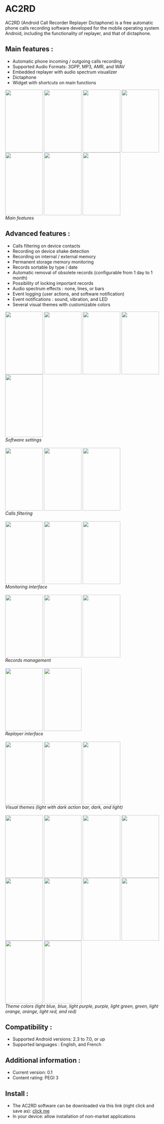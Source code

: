 # AC2RD

AC2RD (Android Call Recorder Replayer Dictaphone) is a free automatic phone calls recording software developed for the mobile operating system Android, including the functionality of replayer, and that of dictaphone.

## Main features :
- Automatic phone incoming / outgoing calls recording
- Supported Audio Formats: 3GPP, MP3, AMR, and WAV
- Embedded replayer with audio spectrum visualizer
- Dictaphone
- Widget with shortcuts on main functions

<a href="https://github.com/vassela/AC2RD/blob/master/screenshots/ac2rd_splashscreen.png"><img src="https://github.com/vassela/AC2RD/blob/master/screenshots/ac2rd_splashscreen.png" align="center" height="200" width="120" ></a>
<a href="https://github.com/vassela/AC2RD/blob/master/screenshots/ac2rd_terms_of_use.png"><img src="https://github.com/vassela/AC2RD/blob/master/screenshots/ac2rd_terms_of_use.png" align="center" height="200" width="120" ></a>
<a href="https://github.com/vassela/AC2RD/blob/master/screenshots/ac2rd_home.png"><img src="https://github.com/vassela/AC2RD/blob/master/screenshots/ac2rd_home.png" align="center" height="200" width="120" ></a>
<a href="https://github.com/vassela/AC2RD/blob/master/screenshots/ac2rd_home_slide_menu.png"><img src="https://github.com/vassela/AC2RD/blob/master/screenshots/ac2rd_home_slide_menu.png" align="center" height="200" width="120" ></a>
<a href="https://github.com/vassela/AC2RD/blob/master/screenshots/ac2rd_records.png"><img src="https://github.com/vassela/AC2RD/blob/master/screenshots/ac2rd_records.png" align="center" height="200" width="120" ></a>
<a href="https://github.com/vassela/AC2RD/blob/master/screenshots/ac2rd_replayer_lines.png"><img src="https://github.com/vassela/AC2RD/blob/master/screenshots/ac2rd_replayer_lines.png" align="center" height="200" width="120" ></a>
<a href="https://github.com/vassela/AC2RD/blob/master/screenshots/ac2rd_widget.png"><img src="https://github.com/vassela/AC2RD/blob/master/screenshots/ac2rd_widget.png" align="center" height="200" width="120" ></a>
</br>
<i>Main features</i>

## Advanced features :
- Calls filtering on device contacts
- Recording on device shake detection
- Recording on internal / external memory
- Permanent storage memory monitoring
- Records sortable by type / date
- Automatic removal of obsolete records (configurable from 1 day to 1 month)
- Possibility of locking important records
- Audio spectrum effects : none, lines, or bars
- Event logging (user actions, and software notification)
- Event notifications : sound, vibration, and LED
- Several visual themes with customizable colors

<a href="https://github.com/vassela/AC2RD/blob/master/screenshots/ac2rd_preferences_1.png"><img src="https://github.com/vassela/AC2RD/blob/master/screenshots/ac2rd_preferences_1.png" align="center" height="200" width="120" ></a>
<a href="https://github.com/vassela/AC2RD/blob/master/screenshots/ac2rd_preferences_2.png"><img src="https://github.com/vassela/AC2RD/blob/master/screenshots/ac2rd_preferences_2.png" align="center" height="200" width="120" ></a>
<a href="https://github.com/vassela/AC2RD/blob/master/screenshots/ac2rd_preferences_3.png"><img src="https://github.com/vassela/AC2RD/blob/master/screenshots/ac2rd_preferences_3.png" align="center" height="200" width="120" ></a>
<a href="https://github.com/vassela/AC2RD/blob/master/screenshots/ac2rd_preferences_4.png"><img src="https://github.com/vassela/AC2RD/blob/master/screenshots/ac2rd_preferences_4.png" align="center" height="200" width="120" ></a>
<a href="https://github.com/vassela/AC2RD/blob/master/screenshots/ac2rd_preferences_5.png"><img src="https://github.com/vassela/AC2RD/blob/master/screenshots/ac2rd_preferences_5.png" align="center" height="200" width="120" ></a>
</br>
<i>Software settings</i>
</br></br>
<a href="https://github.com/vassela/AC2RD/blob/master/screenshots/ac2rd_call_filters.png"><img src="https://github.com/vassela/AC2RD/blob/master/screenshots/ac2rd_call_filters.png" align="center" height="200" width="120" ></a>
<a href="https://github.com/vassela/AC2RD/blob/master/screenshots/ac2rd_call_filters_actions.png"><img src="https://github.com/vassela/AC2RD/blob/master/screenshots/ac2rd_call_filters_actions.png" align="center" height="200" width="120" ></a>
<a href="https://github.com/vassela/AC2RD/blob/master/screenshots/ac2rd_call_filters_info.png"><img src="https://github.com/vassela/AC2RD/blob/master/screenshots/ac2rd_call_filters_info.png" align="center" height="200" width="120" ></a>
</br>
<i>Calls filtering</i>
</br></br>
<a href="https://github.com/vassela/AC2RD/blob/master/screenshots/ac2rd_home_recorder_on.png"><img src="https://github.com/vassela/AC2RD/blob/master/screenshots/ac2rd_home_recorder_on.png" align="center" height="200" width="120" ></a>
<a href="https://github.com/vassela/AC2RD/blob/master/screenshots/ac2rd_home_recording_phone.png"><img src="https://github.com/vassela/AC2RD/blob/master/screenshots/ac2rd_home_recording_phone.png" align="center" height="200" width="120" ></a>
<a href="https://github.com/vassela/AC2RD/blob/master/screenshots/ac2rd_home_recording_dictaphone.png"><img src="https://github.com/vassela/AC2RD/blob/master/screenshots/ac2rd_home_recording_dictaphone.png" align="center" height="200" width="120" ></a>
</br>
<i>Monitoring interface</i>
</br></br>
<a href="https://github.com/vassela/AC2RD/blob/master/screenshots/ac2rd_records.png"><img src="https://github.com/vassela/AC2RD/blob/master/screenshots/ac2rd_records.png" align="center" height="200" width="120" ></a>
<a href="https://github.com/vassela/AC2RD/blob/master/screenshots/ac2rd_records_actions.png"><img src="https://github.com/vassela/AC2RD/blob/master/screenshots/ac2rd_records_actions.png" align="center" height="200" width="120" ></a>
<a href="https://github.com/vassela/AC2RD/blob/master/screenshots/ac2rd_records_info.png"><img src="https://github.com/vassela/AC2RD/blob/master/screenshots/ac2rd_records_info.png" align="center" height="200" width="120" ></a>
</br>
<i>Records management</i>
</br></br>
<a href="https://github.com/vassela/AC2RD/blob/master/screenshots/ac2rd_replayer_lines.png"><img src="https://github.com/vassela/AC2RD/blob/master/screenshots/ac2rd_replayer_lines.png" align="center" height="200" width="120" ></a>
<a href="https://github.com/vassela/AC2RD/blob/master/screenshots/ac2rd_replayer_bars.png"><img src="https://github.com/vassela/AC2RD/blob/master/screenshots/ac2rd_replayer_bars.png" align="center" height="200" width="120" ></a>
</br>
<i>Replayer interface</i>
</br></br>
<a href="https://github.com/vassela/AC2RD/blob/master/screenshots/ac2rd_theme_light_with_dark_action_bar.png"><img src="https://github.com/vassela/AC2RD/blob/master/screenshots/ac2rd_theme_light_with_dark_action_bar.png" align="center" height="200" width="120" ></a>
<a href="https://github.com/vassela/AC2RD/blob/master/screenshots/ac2rd_theme_dark.png"><img src="https://github.com/vassela/AC2RD/blob/master/screenshots/ac2rd_theme_dark.png" align="center" height="200" width="120" ></a>
<a href="https://github.com/vassela/AC2RD/blob/master/screenshots/ac2rd_theme_light.png"><img src="https://github.com/vassela/AC2RD/blob/master/screenshots/ac2rd_theme_light.png" align="center" height="200" width="120" ></a>
</br>
<i>Visual themes (light with dark action bar, dark, and light)</i>
</br></br>
<a href="https://github.com/vassela/AC2RD/blob/master/screenshots/ac2rd_theme_light_blue.png"><img src="https://github.com/vassela/AC2RD/blob/master/screenshots/ac2rd_theme_light_blue.png" align="center" height="200" width="120" ></a>
<a href="https://github.com/vassela/AC2RD/blob/master/screenshots/ac2rd_theme_blue.png"><img src="https://github.com/vassela/AC2RD/blob/master/screenshots/ac2rd_theme_blue.png" align="center" height="200" width="120" ></a>
<a href="https://github.com/vassela/AC2RD/blob/master/screenshots/ac2rd_theme_light_purple.png"><img src="https://github.com/vassela/AC2RD/blob/master/screenshots/ac2rd_theme_light_purple.png" align="center" height="200" width="120" ></a>
<a href="https://github.com/vassela/AC2RD/blob/master/screenshots/ac2rd_theme_purple.png"><img src="https://github.com/vassela/AC2RD/blob/master/screenshots/ac2rd_theme_purple.png" align="center" height="200" width="120" ></a>
<a href="https://github.com/vassela/AC2RD/blob/master/screenshots/ac2rd_theme_light_green.png"><img src="https://github.com/vassela/AC2RD/blob/master/screenshots/ac2rd_theme_light_green.png" align="center" height="200" width="120" ></a>
<a href="https://github.com/vassela/AC2RD/blob/master/screenshots/ac2rd_theme_green.png"><img src="https://github.com/vassela/AC2RD/blob/master/screenshots/ac2rd_theme_green.png" align="center" height="200" width="120" ></a>
<a href="https://github.com/vassela/AC2RD/blob/master/screenshots/ac2rd_theme_light_orange.png"><img src="https://github.com/vassela/AC2RD/blob/master/screenshots/ac2rd_theme_light_orange.png" align="center" height="200" width="120" ></a>
<a href="https://github.com/vassela/AC2RD/blob/master/screenshots/ac2rd_theme_orange.png"><img src="https://github.com/vassela/AC2RD/blob/master/screenshots/ac2rd_theme_orange.png" align="center" height="200" width="120" ></a>
<a href="https://github.com/vassela/AC2RD/blob/master/screenshots/ac2rd_theme_light_red.png"><img src="https://github.com/vassela/AC2RD/blob/master/screenshots/ac2rd_theme_light_red.png" align="center" height="200" width="120" ></a>
<a href="https://github.com/vassela/AC2RD/blob/master/screenshots/ac2rd_theme_red.png"><img src="https://github.com/vassela/AC2RD/blob/master/screenshots/ac2rd_theme_red.png" align="center" height="200" width="120" ></a>
</br>
<i>Theme colors (light blue, blue, light purple, purple, light green, green, light orange, orange, light red, and red)</i>

## Compatibility :
- Supported Android versions: 2.3 to 7.0, or up
- Supported languages : English, and French

## Additional information :
- Current version: 0.1
- Content rating: PEGI 3

## Install :
- The AC2RD software can be downloaded via this link (right click and save as): <a href="https://github.com/vassela/AC2RD/blob/master/bin/AC2RD.apk" target="_blank" download="AC2RD.apk">click me</a>
- In your device: allow installation of non-market applications
